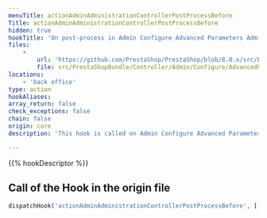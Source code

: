 ```yaml
---
menuTitle: actionAdminAdministrationControllerPostProcessBefore
Title: actionAdminAdministrationControllerPostProcessBefore
hidden: true
hookTitle: 'On post-process in Admin Configure Advanced Parameters Administration Controller'
files:
    -
        url: 'https://github.com/PrestaShop/PrestaShop/blob/8.0.x/src/PrestaShopBundle/Controller/Admin/Configure/AdvancedParameters/AdministrationController.php'
        file: src/PrestaShopBundle/Controller/Admin/Configure/AdvancedParameters/AdministrationController.php
locations:
    - 'back office'
type: action
hookAliases: 
array_return: false
check_exceptions: false
chain: false
origin: core
description: 'This hook is called on Admin Configure Advanced Parameters Administration post-process before processing any form'

---
```


{{% hookDescriptor %}}

## Call of the Hook in the origin file

```php
dispatchHook('actionAdminAdministrationControllerPostProcessBefore', ['controller' => $this])
```
